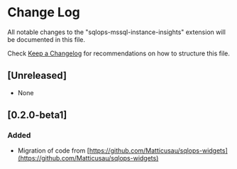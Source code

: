 # Change Log

All notable changes to the "sqlops-mssql-instance-insights" extension will be documented in this file.

Check [Keep a Changelog](http://keepachangelog.com/) for recommendations on how to structure this file.

## [Unreleased]

- None

## [0.2.0-beta1]

### Added

- Migration of code from [https://github.com/Matticusau/sqlops-widgets](https://github.com/Matticusau/sqlops-widgets)
